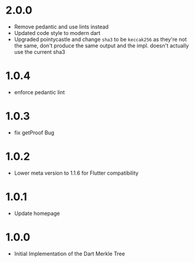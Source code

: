# 2.0.0
- Remove pedantic and use lints instead
- Updated code style to modern dart
- Upgraded pointycastle and change `sha3` to be `keccak256` as they're not the same, don't produce the same output and the impl. doesn't actually use the current sha3
# 1.0.4
- enforce pedantic lint

# 1.0.3
- fix getProof Bug

# 1.0.2
- Lower meta version to 1.1.6 for Flutter compatibility

# 1.0.1
- Update homepage

# 1.0.0
- Initial Implementation of the Dart Merkle Tree